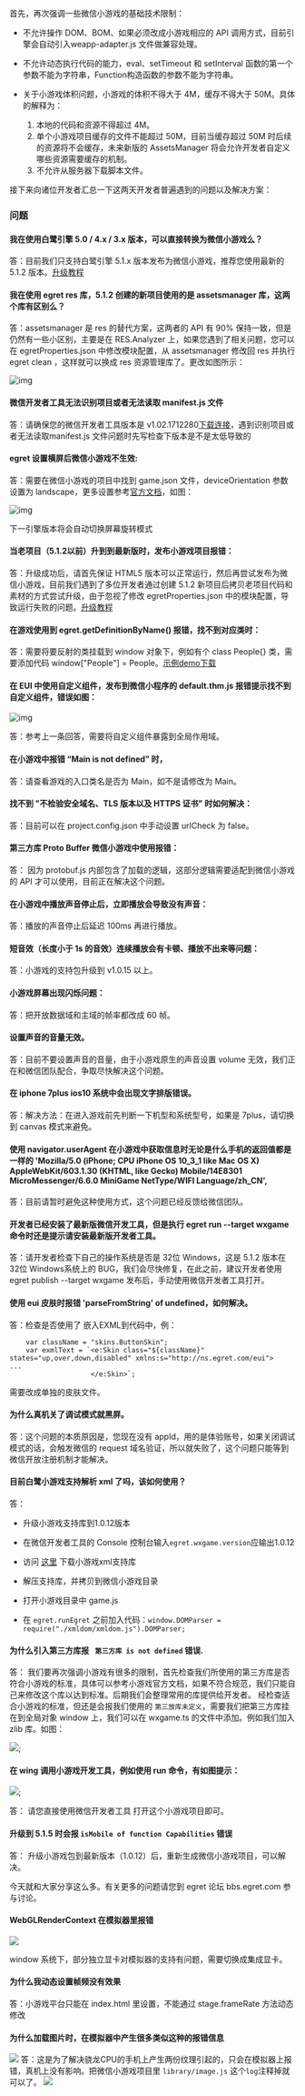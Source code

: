 首先，再次强调一些微信小游戏的基础技术限制：

* 不允许操作 DOM、BOM、如果必须改成小游戏相应的 API 调用方式，目前引擎会自动引入weapp-adapter.js 文件做兼容处理。

* 不允许动态执行代码的能力，eval、setTimeout 和 setInterval 函数的第一个参数不能为字符串，Function构造函数的参数不能为字符串。


* 关于小游戏体积问题，小游戏的体积不得大于 4M，缓存不得大于 50M。具体的解释为：

    1. 本地的代码和资源不得超过 4M。
    2. 单个小游戏项目缓存的文件不能超过 50M，目前当缓存超过 50M 时后续的资源将不会缓存，未来新版的 AssetsManager 将会允许开发者自定义哪些资源需要缓存的机制。
    3. 不允许从服务器下载脚本文件。


接下来向诸位开发者汇总一下这两天开发者普遍遇到的问题以及解决方案：

### 问题

#### 我在使用白鹭引擎 5.0 / 4.x / 3.x 版本，可以直接转换为微信小游戏么？

答：目前我们只支持白鹭引擎 5.1.x 版本发布为微信小游戏，推荐您使用最新的 5.1.2 版本。[升级教程](http://developer.egret.com/cn/github/egret-docs/Engine2D/minigame/publish/index.html) 

#### 我在使用 egret res 库，5.1.2 创建的新项目使用的是 assetsmanager 库，这两个库有区别么？

答：assetsmanager 是 res 的替代方案，这两者的 API 有 90% 保持一致，但是仍然有一些小区别，主要是在 RES.Analyzer 上，如果您遇到了相关问题，您可以在 egretProperties.json 中修改模块配置，从 assetsmanager 修改回 res 并执行 egret clean ，这样就可以换成 res 资源管理库了。更改如图所示：

![img](x02.png)


#### 微信开发者工具无法识别项目或者无法读取 manifest.js 文件

答：请确保您的微信开发者工具版本是 v1.02.1712280[下载连接](https://mp.weixin.qq.com/debug/wxagame/dev/devtools/download.html?scene=21#wechat_redirect)，遇到识别项目或者无法读取manifest.js 文件问题时先写检查下版本是不是太低导致的


#### egret 设置横屏后微信小游戏不生效:

答：需要在微信小游戏的项目中找到 game.json 文件，deviceOrientation 参数设置为 landscape，更多设置参考[官方文档](https://mp.weixin.qq.com/debug/wxagame/dev/index.html?t=201813)，如图：

![img](x01.png)

下一引擎版本将会自动切换屏幕旋转模式



#### 当老项目（5.1.2以前）升到到最新版时，发布小游戏项目报错：

答：升级成功后，请首先保证 HTML5 版本可以正常运行，然后再尝试发布为微信小游戏，目前我们遇到了多位开发者通过创建 5.1.2 新项目后拷贝老项目代码和素材的方式尝试升级，由于忽视了修改 egretProperties.json 中的模块配置，导致运行失败的问题。[升级教程](http://developer.egret.com/cn/github/egret-docs/Engine2D/minigame/publish/index.html)

#### 在游戏使用到 egret.getDefinitionByName() 报错，找不到对应类时：

答：需要将要反射的类挂载到 window 对象下，例如有个 class People{} 类，需要添加代码 window["People"] = People。[示例demo下载](http://developer.egret.com/cn/statics/downs/testglobal.zip)

#### 在 EUI 中使用自定义组件，发布到微信小程序的 default.thm.js 报错提示找不到自定义组件，错误如图：

![img](x03.png)

答：参考上一条回答，需要将自定义组件暴露到全局作用域。

#### 在小游戏中报错 “Main is not defined” 时，

答：请查看游戏的入口类名是否为 Main，如不是请修改为 Main。


#### 找不到 "不检验安全域名、TLS 版本以及 HTTPS 证书" 时如何解决：

答：目前可以在 project.config.json 中手动设置 urlCheck 为 false。

#### 第三方库 Proto Buffer 微信小游戏中使用报错：

答： 因为 protobuf.js 内部包含了加载的逻辑，这部分逻辑需要适配到微信小游戏的 API 才可以使用，目前正在解决这个问题。

#### 在小游戏中播放声音停止后，立即播放会导致没有声音：

答：播放的声音停止后延迟 100ms 再进行播放。

#### 短音效（长度小于 1s 的音效）连续播放会有卡顿、播放不出来等问题：

答：小游戏的支持包升级到 v1.0.15 以上。

#### 小游戏屏幕出现闪烁问题：

答：把开放数据域和主域的帧率都改成 60 帧。

#### 设置声音的音量无效。

答：目前不要设置声音的音量，由于小游戏原生的声音设置 volume 无效，我们正在和微信团队配合，争取尽快解决这个问题。

#### 在 iphone 7plus ios10 系统中会出现文字排版错误。
答：解决方法：在进入游戏前先判断一下机型和系统型号，如果是 7plus，请切换到 canvas 模式来避免。

#### 使用 navigator.userAgent 在小游戏中获取信息时无论是什么手机的返回值都是一样的 'Mozilla/5.0 (iPhone; CPU iPhone OS 10_3_1 like Mac OS X) AppleWebKit/603.1.30 (KHTML, like Gecko) Mobile/14E8301 MicroMessenger/6.6.0 MiniGame NetType/WIFI Language/zh_CN',  

答：目前请暂时避免这种使用方式，这个问题已经反馈给微信团队。

#### 开发者已经安装了最新版微信开发工具，但是执行 egret run --target wxgame 命令时还是提示请安装最新版开发者工具。


答：请开发者检查下自己的操作系统是否是 32位 Windows，这是 5.1.2 版本在 32位 Windows系统上的 BUG，我们会尽快修复，在此之前，建议开发者使用 egret publish --target wxgame 发布后，手动使用微信开发者工具打开。

#### 使用 eui 皮肤时报错 'parseFromString' of undefined，如何解决。

答：检查是否使用了 嵌入EXML到代码中，例：

```
    var className = "skins.ButtonSkin";
    var exmlText = `<e:Skin class="${className}" states="up,over,down,disabled" xmlns:s="http://ns.egret.com/eui">                ...
                    </e:Skin>`;
```

需要改成单独的皮肤文件。


#### 为什么真机关了调试模式就黑屏。

答：这个问题的本质原因是，您现在没有 appId，用的是体验账号，如果关闭调试模式的话，会触发微信的 request 域名验证，所以就失败了，这个问题只能等到微信开放注册机制才能解决。

<a name="xml"></a>
#### 目前白鹭小游戏支持解析 xml 了吗，该如何使用？

答：
* 升级小游戏支持库到1.0.12版本
* 在微信开发者工具的 Console 控制台输入```egret.wxgame.version```应输出1.0.12

* 访问 [这里](./xmldom.zip) 下载小游戏xml支持库
* 解压支持库，并拷贝到微信小游戏目录
* 打开小游戏目录中 game.js
* 在 ```egret.runEgret``` 之前加入代码：```window.DOMParser = require("./xmldom/xmldom.js").DOMParser;```

<a name="thirdlib"></a>
#### 为什么引入第三方库报 ``` 第三方库 is not defined``` 错误.

答：
我们要再次强调小游戏有很多的限制，首先检查我们所使用的第三方库是否符合小游戏的标准，具体可以参考小游戏官方文档，如果不符合规范，我们只能自己来修改这个库以达到标准。后期我们会整理常用的库提供给开发者。
经检查适合小游戏的标准，但还是会报我们使用的 ```第三放库未定义```，需要我们把第三方库挂在到全局对象 window 上，我们可以在 wxgame.ts 的文件中添加。例如我们加入 zlib 库。如图：

![](x04.png);

#### 在 wing 调用小游戏开发工具，例如使用 run 命令，有如图提示：
![](x05.png);

答：
请您直接使用微信开发者工具 打开这个小游戏项目即可。


#### 升级到 5.1.5 时会报 ``` isMobile of function Capabilities ``` 错误

答：
升级小游戏包到最新版本（1.0.12）后，重新生成微信小游戏项目，可以解决。

今天就和大家分享这么多。有关更多的问题请您到 egret 论坛 bbs.egret.com 参与讨论。

#### WebGLRenderContext 在模拟器里报错
![](error-5.png)

 window 系统下，部分独立显卡对模拟器的支持有问题，需要切换成集成显卡。

#### 为什么我动态设置帧频没有效果
答：小游戏平台只能在 index.html 里设置，不能通过 stage.frameRate 方法动态修改

#### 为什么加载图片时，在模拟器中产生很多类似这种的报错信息
![](error-6.png)
答：这是为了解决骁龙CPU的手机上产生两份纹理引起的，只会在模拟器上报错，真机上没有影响。把微信小游戏项目里 `library/image.js` 这个`log`注释掉就可以了。
![](error-7.png)
